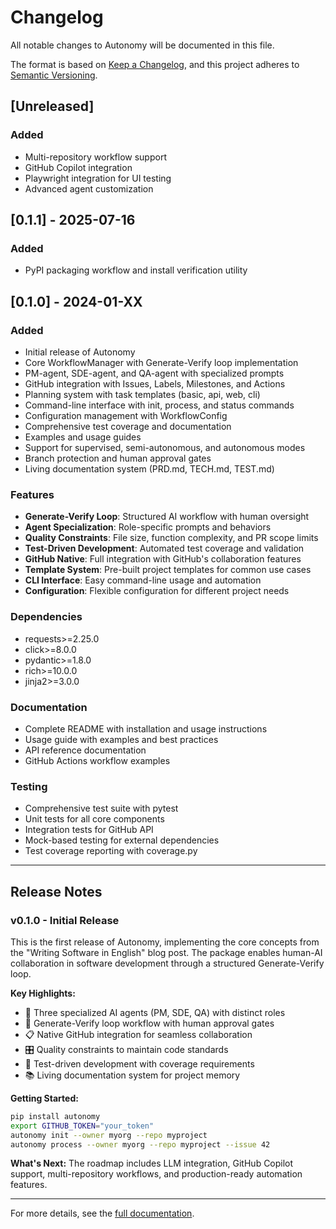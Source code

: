 # Changelog

All notable changes to Autonomy will be documented in this file.

The format is based on [Keep a Changelog](https://keepachangelog.com/en/1.0.0/),
and this project adheres to [Semantic Versioning](https://semver.org/spec/v2.0.0.html).

## [Unreleased]

### Added
- Multi-repository workflow support
- GitHub Copilot integration
- Playwright integration for UI testing
- Advanced agent customization

## [0.1.1] - 2025-07-16
### Added
- PyPI packaging workflow and install verification utility

## [0.1.0] - 2024-01-XX

### Added
- Initial release of Autonomy
- Core WorkflowManager with Generate-Verify loop implementation
- PM-agent, SDE-agent, and QA-agent with specialized prompts
- GitHub integration with Issues, Labels, Milestones, and Actions
- Planning system with task templates (basic, api, web, cli)
- Command-line interface with init, process, and status commands
- Configuration management with WorkflowConfig
- Comprehensive test coverage and documentation
- Examples and usage guides
- Support for supervised, semi-autonomous, and autonomous modes
- Branch protection and human approval gates
- Living documentation system (PRD.md, TECH.md, TEST.md)

### Features
- **Generate-Verify Loop**: Structured AI workflow with human oversight
- **Agent Specialization**: Role-specific prompts and behaviors
- **Quality Constraints**: File size, function complexity, and PR scope limits
- **Test-Driven Development**: Automated test coverage and validation
- **GitHub Native**: Full integration with GitHub's collaboration features
- **Template System**: Pre-built project templates for common use cases
- **CLI Interface**: Easy command-line usage and automation
- **Configuration**: Flexible configuration for different project needs

### Dependencies
- requests>=2.25.0
- click>=8.0.0
- pydantic>=1.8.0
- rich>=10.0.0
- jinja2>=3.0.0

### Documentation
- Complete README with installation and usage instructions
- Usage guide with examples and best practices
- API reference documentation
- GitHub Actions workflow examples

### Testing
- Comprehensive test suite with pytest
- Unit tests for all core components
- Integration tests for GitHub API
- Mock-based testing for external dependencies
- Test coverage reporting with coverage.py

---

## Release Notes

### v0.1.0 - Initial Release

This is the first release of Autonomy, implementing the core concepts from the "Writing Software in English" blog post. The package enables human-AI collaboration in software development through a structured Generate-Verify loop.

**Key Highlights:**
- 🤖 Three specialized AI agents (PM, SDE, QA) with distinct roles
- 🔄 Generate-Verify loop workflow with human approval gates
- 📋 Native GitHub integration for seamless collaboration
- 🎛️ Quality constraints to maintain code standards
- 🧪 Test-driven development with coverage requirements
- 📚 Living documentation system for project memory

**Getting Started:**
```bash
pip install autonomy
export GITHUB_TOKEN="your_token"
autonomy init --owner myorg --repo myproject
autonomy process --owner myorg --repo myproject --issue 42
```

**What's Next:**
The roadmap includes LLM integration, GitHub Copilot support, multi-repository workflows, and production-ready automation features.

---

For more details, see the [full documentation](https://github.com/mehulbhardwaj/autonomy#readme).
